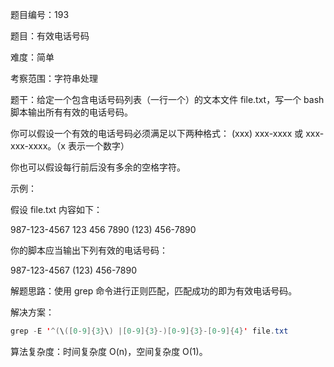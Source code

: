 题目编号：193

题目：有效电话号码

难度：简单

考察范围：字符串处理

题干：给定一个包含电话号码列表（一行一个）的文本文件 file.txt，写一个 bash 脚本输出所有有效的电话号码。

你可以假设一个有效的电话号码必须满足以下两种格式： (xxx) xxx-xxxx 或 xxx-xxx-xxxx。（x 表示一个数字）

你也可以假设每行前后没有多余的空格字符。

示例：

假设 file.txt 内容如下：

987-123-4567
123 456 7890
(123) 456-7890

你的脚本应当输出下列有效的电话号码：

987-123-4567
(123) 456-7890

解题思路：使用 grep 命令进行正则匹配，匹配成功的即为有效电话号码。

解决方案：

```java
grep -E '^(\([0-9]{3}\) |[0-9]{3}-)[0-9]{3}-[0-9]{4}' file.txt
```

算法复杂度：时间复杂度 O(n)，空间复杂度 O(1)。